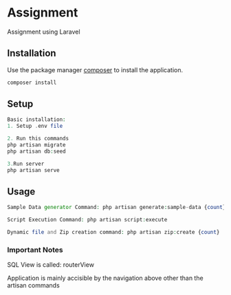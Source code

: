 # Assignment

Assignment using Laravel

## Installation

Use the package manager [composer](https://getcomposer.org/) to install the application.

```bash
composer install
```

## Setup

```php
Basic installation:
1. Setup .env file

2. Run this commands
php artisan migrate
php artisan db:seed

3.Run server
php artisan serve


```

## Usage
```php
Sample Data generator Command: php artisan generate:sample-data {count}

Script Execution Command: php artisan script:execute

Dynamic file and Zip creation command: php artisan zip:create {count}

```
### Important Notes
SQL View is called: routerView

Application is mainly accisible by the navigation above other than the artisan commands
